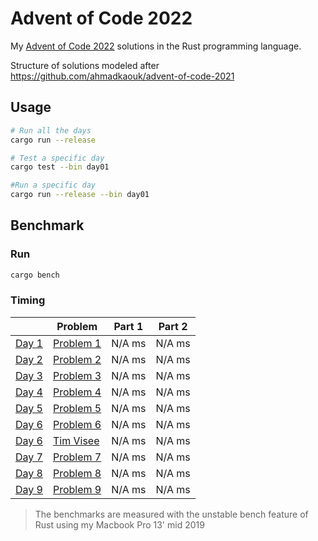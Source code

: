# Advent of Code 2022
My [Advent of Code 2022](https://adventofcode.com) solutions in the Rust programming language.

Structure of solutions modeled after https://github.com/ahmadkaouk/advent-of-code-2021

## Usage
```sh
# Run all the days
cargo run --release

# Test a specific day
cargo test --bin day01

#Run a specific day
cargo run --release --bin day01
```
## Benchmark
### Run

```sh
cargo bench
```



### Timing

|                       | Problem                                            | Part 1   | Part 2   |   
|-----------------------|----------------------------------------------------|----------|----------|
| [Day 1](src/day01.rs) | [Problem 1](https://adventofcode.com/2022/day/1)   |  N/A   ms |  N/A   ms |   
| [Day 2](src/day02.rs) | [Problem 2](https://adventofcode.com/2022/day/2)   |  N/A   ms |  N/A   ms |   
| [Day 3](src/day03.rs) | [Problem 3](https://adventofcode.com/2022/day/3)   |  N/A   ms |  N/A   ms | 
| [Day 4](src/day04.rs) | [Problem 4](https://adventofcode.com/2022/day/4)   |  N/A   ms |  N/A   ms | 
| [Day 5](src/day05.rs) | [Problem 5](https://adventofcode.com/2022/day/5)   |  N/A   ms |  N/A   ms | 
| [Day 6](src/day06.rs) | [Problem 6](https://adventofcode.com/2022/day/6)   |  N/A   ms |  N/A   ms | 
| [Day 6](src/day06.rs) | [Tim Visee](https://adventofcode.com/2022/day/6)   |  N/A   ms |  N/A   ms |
| [Day 7](src/day07.rs) | [Problem 7](https://adventofcode.com/2022/day/7)   |  N/A   ms |  N/A   ms |
| [Day 8](src/day08.rs) | [Problem 8](https://adventofcode.com/2022/day/8)   |  N/A   ms |  N/A   ms |
| [Day 9](src/day09.rs) | [Problem 9](https://adventofcode.com/2022/day/9)   |  N/A   ms |  N/A   ms |

> The benchmarks are measured with the unstable bench feature of Rust using my Macbook Pro 13' mid 2019
